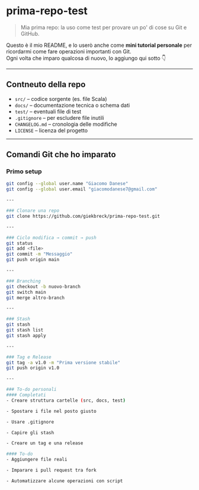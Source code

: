 # prima-repo-test

> Mia prima repo: la uso come test per provare un po' di cose su Git e GitHub.

Questo è il mio README, e lo userò anche come **mini tutorial personale** per ricordarmi come fare operazioni importanti con Git.  
Ogni volta che imparo qualcosa di nuovo, lo aggiungo qui sotto 👇

---

##  Contneuto della repo
- `src/` – codice sorgente (es. file Scala)
- `docs/` – documentazione tecnica o schema dati
- `test/` – eventuali file di test
- `.gitignore` – per escludere file inutili
- `CHANGELOG.md` – cronologia delle modifiche
- `LICENSE` – licenza del progetto

---

##  Comandi Git che ho imparato

###  Primo setup
```bash
git config --global user.name "Giacomo Danese"
git config --global user.email "giacomodanese7@gmail.com"

---

### Clonare una repo
git clone https://github.com/giekbreck/prima-repo-test.git

---

### Ciclo modifica → commit → push
git status
git add <file>
git commit -m "Messaggio"
git push origin main

---

### Branching
git checkout -b nuovo-branch
git switch main
git merge altro-branch

---

### Stash
git stash
git stash list
git stash apply

---

### Tag e Release
git tag -a v1.0 -m "Prima versione stabile"
git push origin v1.0

---

### To-do personali
#### Completati
- Creare struttura cartelle (src, docs, test)

- Spostare i file nel posto giusto

- Usare .gitignore

- Capire gli stash

- Creare un tag e una release

#### To-do
- Aggiungere file reali

- Imparare i pull request tra fork

- Automatizzare alcune operazioni con script

